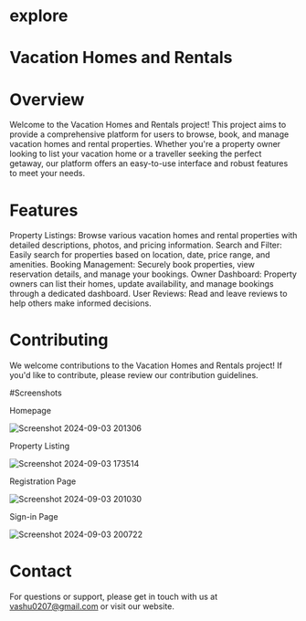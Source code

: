 # explore
# Vacation Homes and Rentals
# Overview
Welcome to the Vacation Homes and Rentals project! This project aims to provide a comprehensive platform for users to browse, book, and manage vacation homes and rental properties. Whether you're a property owner looking to list your vacation home or a traveller seeking the perfect getaway, our platform offers an easy-to-use interface and robust features to meet your needs.

# Features
Property Listings: Browse various vacation homes and rental properties with detailed descriptions, photos, and pricing information.
Search and Filter: Easily search for properties based on location, date, price range, and amenities.
Booking Management: Securely book properties, view reservation details, and manage your bookings.
Owner Dashboard: Property owners can list their homes, update availability, and manage bookings through a dedicated dashboard.
User Reviews: Read and leave reviews to help others make informed decisions.


# Contributing
We welcome contributions to the Vacation Homes and Rentals project! If you'd like to contribute, please review our contribution guidelines.

#Screenshots

Homepage

![Screenshot 2024-09-03 201306](https://github.com/user-attachments/assets/6b0774f9-4e02-48e5-bd65-efe7e0d3bf8c)

Property Listing

![Screenshot 2024-09-03 173514](https://github.com/user-attachments/assets/cf7af154-a3dc-406a-8f86-780a602334a9)

Registration Page

![Screenshot 2024-09-03 201030](https://github.com/user-attachments/assets/94004ba4-b5fc-40a5-a8d5-c1debb9aecb6)


Sign-in Page

![Screenshot 2024-09-03 200722](https://github.com/user-attachments/assets/77ec0f53-afac-43f6-9e7a-c5e22d85dfb2)


# Contact
For questions or support, please get in touch with us at vashu0207@gmail.com or visit our website.
